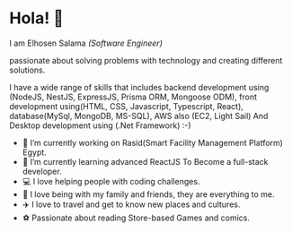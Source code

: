# Hola! 👋

I am Elhosen Salama _(Software Engineer)_

passionate about solving problems with technology and creating different solutions.

I have a wide range of skills that includes backend development using (NodeJS, NestJS, ExpressJS, Prisma ORM, Mongoose ODM), front development using(HTML, CSS, Javascript, Typescript, React), 
database(MySql, MongoDB, MS-SQL), AWS also (EC2, Light Sail) And Desktop development using (.Net Framework) :-)

- 🔭 I’m currently working on Rasid(Smart Facility Management Platform) Egypt.
- 🌱 I’m currently learning advanced ReactJS To Become a full-stack developer.
- 💻 I love helping people with coding challenges.
- 🏡 I love being with my family and friends, they are everything to me.
- ✈️ I love to travel and get to know new places and cultures.
- ⚽ Passionate about reading Store-based Games and comics.
<!--
**elhosensalama/elhosensalama** is a ✨ _special_ ✨ repository because its `README.md` (this file) appears on your GitHub profile.

Here are some ideas to get you started:

- 🔭 I’m currently working on ...
- 🌱 I’m currently learning ...
- 👯 I’m looking to collaborate on ...
- 🤔 I’m looking for help with ...
- 💬 Ask me about ...
- 📫 How to reach me: ...
- 😄 Pronouns: ...
- ⚡ Fun fact: ...
-->

